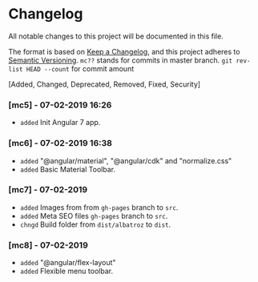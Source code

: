 # Changelog
All notable changes to this project will be documented in this file.

The format is based on [Keep a Changelog](https://keepachangelog.com/en/1.0.0/),
and this project adheres to [Semantic Versioning](https://semver.org/spec/v2.0.0.html).
`mc??` stands for commits in master branch.
``` git rev-list HEAD --count ``` for commit amount

[Added, Changed, Deprecated, Removed, Fixed, Security]

### [mc5] - 07-02-2019 16:26
  - `added` Init Angular 7 app.

### [mc6] - 07-02-2019 16:38
  - `added` "@angular/material", "@angular/cdk" and "normalize.css"
  - `added` Basic Material Toolbar.

### [mc7] - 07-02-2019
  - `added` Images from from `gh-pages` branch to `src`.
  - `added` Meta SEO files `gh-pages` branch to `src`.
  - `chngd` Build folder from `dist/albatroz` to `dist`.

### [mc8] - 07-02-2019
  - `added` "@angular/flex-layout"
  - `added` Flexible menu toolbar.